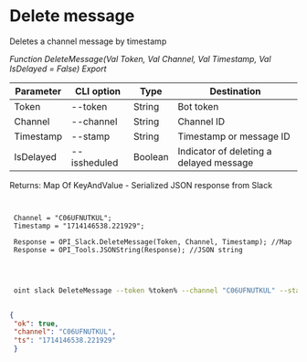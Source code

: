 ﻿---
sidebar_position: 4
---

# Delete message
 Deletes a channel message by timestamp


*Function DeleteMessage(Val Token, Val Channel, Val Timestamp, Val IsDelayed = False) Export*

 | Parameter | CLI option | Type | Destination |
 |-|-|-|-|
 | Token | --token | String | Bot token |
 | Channel | --channel | String | Channel ID |
 | Timestamp | --stamp | String | Timestamp or message ID |
 | IsDelayed | --issheduled | Boolean | Indicator of deleting a delayed message |

 
 Returns: Map Of KeyAndValue - Serialized JSON response from Slack

```bsl title="Code example"
	
 
 Channel = "C06UFNUTKUL";
 Timestamp = "1714146538.221929";
 
 Response = OPI_Slack.DeleteMessage(Token, Channel, Timestamp); //Map
 Response = OPI_Tools.JSONString(Response); //JSON string
 
	
```

```sh title="CLI command example"
 
 oint slack DeleteMessage --token %token% --channel "C06UFNUTKUL" --stamp "1714146538.221929" --issheduled %issheduled%


```


```json title="Result"

{
 "ok": true,
 "channel": "C06UFNUTKUL",
 "ts": "1714146538.221929"
 }

```
